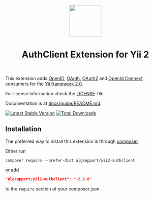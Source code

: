 <p align="center">
    <a href="https://github.com/yiisoft" target="_blank">
        <img src="https://avatars0.githubusercontent.com/u/993323" height="100px">
    </a>
    <h1 align="center">AuthClient Extension for Yii 2</h1>
    <br>
</p>

This extension adds [OpenID](https://openid.net/), [OAuth](https://oauth.net/), [OAuth2](https://oauth.net/2/) and [OpenId Connect](https://openid.net/connect/)
consumers for the [Yii framework 2.0](https://www.yiiframework.com).

For license information check the [LICENSE](https://github.com/algsupport/yii2-authclient/blob/master/LICENSE.md)-file.

Documentation is at [docs/guide/README.md](https://github.com/algsupport/yii2-authclient/blob/master/docs/guide/README.md).

[![Latest Stable Version](https://poser.pugx.org/algsupport/yii2-authclient/v/stable.png)](https://packagist.org/packages/algsupport/yii2-authclient)
[![Total Downloads](https://poser.pugx.org/algsupport/yii2-authclient/downloads.png)](https://packagist.org/packages/algsupport/yii2-authclient)

Installation
------------

The preferred way to install this extension is through [composer](https://getcomposer.org/download/).

Either run

```
composer require --prefer-dist algsupport/yii2-authclient
```

or add

```json
"algsupport/yii2-authclient": "~2.2.0"
```

to the `require` section of your composer.json.
